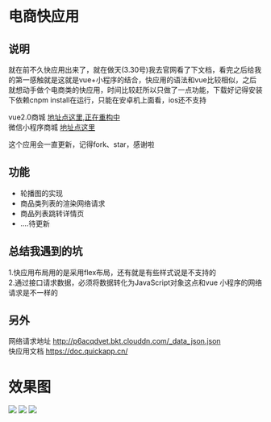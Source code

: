 # 电商快应用

## 说明
就在前不久快应用出来了，就在做天(3.30号)我去官网看了下文档，看完之后给我的第一感触就是这就是vue+小程序的结合，快应用的语法和vue比较相似，之后就想动手做个电商类的快应用，时间比较赶所以只做了一点功能，下载好记得安装下依赖cnpm install在运行，只能在安卓机上面看，ios还不支持

vue2.0商城   [地址点这里,正在重构中](https://github.com/Mynameisfwk/wechat-app-vivo)<br>
微信小程序商城  [地址点这里](https://github.com/Mynameisfwk/wechat-app-vivo)<br>

这个应用会一直更新，记得fork、star，感谢啦

## 功能
* 轮播图的实现
* 商品类列表的渲染网络请求
* 商品列表跳转详情页
* ....待更新


## 总结我遇到的坑<br>

1.快应用布局用的是采用flex布局，还有就是有些样式说是不支持的<br>
2.通过接口请求数据，必须将数据转化为JavaScript对象这点和vue 小程序的网络请求是不一样的<br>

## 另外
网络请求地址 http://p6acqdvet.bkt.clouddn.com/_data_json.json <br>
快应用文档 https://doc.quickapp.cn/


# 效果图
![](http://p6i59meab.bkt.clouddn.com/3.jpg)
![](http://p6i59meab.bkt.clouddn.com/7AD3BF91EE0571C83001283EBC41BDA2_gaitubao_com_340x605.jpg)
![](http://p6i59meab.bkt.clouddn.com/0A1966E1573B7707A6289DC4B2F398FF_gaitubao_com_340x605.jpg)

